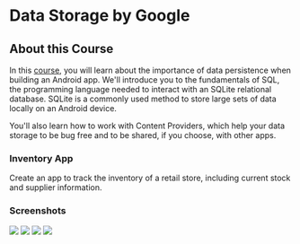 # Data Storage by Google

## About this Course

In this [course](https://www.udacity.com/course/android-basics-data-storage--ud845), you will learn about the importance of data persistence when building an Android app. We'll introduce you to the fundamentals of SQL, the programming language needed to interact with an SQLite relational database. SQLite is a commonly used method to store large sets of data locally on an Android device.

You'll also learn how to work with Content Providers, which help your data storage to be bug free and to be shared, if you choose, with other apps.

### Inventory App

Create an app to track the inventory of a retail store, including current stock and supplier information.

### Screenshots

<img src="https://github.com/vanyaland/Android-Basics-Nanodegree-by-Google/blob/master/res/inventory_empty_state.png" >
<img src="https://github.com/vanyaland/Android-Basics-Nanodegree-by-Google/blob/master/res/inventory_list.png" >

<img src="https://github.com/vanyaland/Android-Basics-Nanodegree-by-Google/blob/master/res/inventory_create_new.png" >
<img src="https://github.com/vanyaland/Android-Basics-Nanodegree-by-Google/blob/master/res/inventory_edit.png" >
